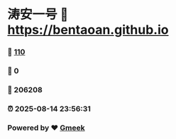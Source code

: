 # 涛安一号 :link: https://bentaoan.github.io 
### :page_facing_up: [110](https://bentaoan.github.io/tag.html) 
### :speech_balloon: 0 
### :hibiscus: 206208 
### :alarm_clock: 2025-08-14 23:56:31 
### Powered by :heart: [Gmeek](https://github.com/Meekdai/Gmeek)
